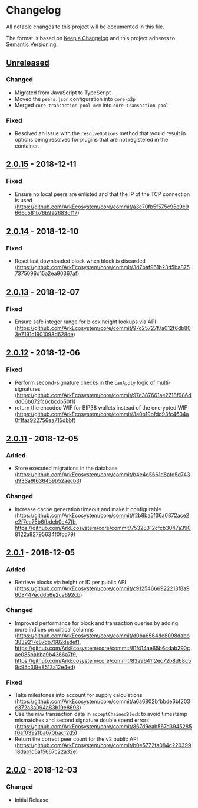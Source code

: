 # Changelog

All notable changes to this project will be documented in this file.

The format is based on [Keep a Changelog](http://keepachangelog.com/en/1.0.0/)
and this project adheres to [Semantic Versioning](http://semver.org/spec/v2.0.0.html).

## [Unreleased]

### Changed

-   Migrated from JavaScript to TypeScript
-   Moved the `peers.json` configuration into `core-p2p`
-   Merged `core-transaction-pool-mem` into `core-transaction-pool`

### Fixed

-   Resolved an issue with the `resolveOptions` method that would result in options being resolved for plugins that are not registered in the container.

## [2.0.15] - 2018-12-11

### Fixed

-   Ensure no local peers are enlisted and that the IP of the TCP connection is used (https://github.com/ArkEcosystem/core/commit/a3c70fb5f575c95e9c9666c581b76b992683df17)

## [2.0.14] - 2018-12-10

### Fixed

-   Reset last downloaded block when block is discarded (https://github.com/ArkEcosystem/core/commit/3d7baf961b23d5ba8757375096d15a2ea90367af)

## [2.0.13] - 2018-12-07

### Fixed

-   Ensure safe integer range for block height lookups via API (https://github.com/ArkEcosystem/core/commit/97c25727f7a012f6db803e7191c1901098d628de)

## [2.0.12] - 2018-12-06

### Fixed

-   Perform second-signature checks in the `canApply` logic of multi-signatures (https://github.com/ArkEcosystem/core/commit/97c387661ae2718f986ddd06b072fc6cbcdb50f1)
-   return the encoded WIF for BIP38 wallets instead of the encrypted WIF (https://github.com/ArkEcosystem/core/commit/3a0b19bfdd93fc4634a0f1faa922756ea715dbbf)

## [2.0.11] - 2018-12-05

### Added

-   Store executed migrations in the database (https://github.com/ArkEcosystem/core/commit/b4e4d5661d8afd5d743d933a9f636459b52aecb3)

### Changed

-   Increase cache generation timeout and make it configurable (https://github.com/ArkEcosystem/core/commit/f2b8ba5f36a6872ace2e2f7ea75b6fbdeb0e47fb, https://github.com/ArkEcosystem/core/commit/75328312cfcb3047a3908122a82795634f0fcc79)

## [2.0.1] - 2018-12-05

### Added

-   Retrieve blocks via height or ID per public API (https://github.com/ArkEcosystem/core/commit/c91254666922213f8a9608447ecd6b6e2ca692cb)

### Changed

-   Improved performance for block and transaction queries by adding more indices on critical columns (https://github.com/ArkEcosystem/core/commit/d0ba6564de8098dabb3839217c87db7682dadef1, https://github.com/ArkEcosystem/core/commit/81f414ae65b6cdab290cae085babba9b4366a7f9, https://github.com/ArkEcosystem/core/commit/83a9641f2ec72b8d68c59c95c36fe8513a12e4ed)

### Fixed

-   Take milestones into account for supply calculations (https://github.com/ArkEcosystem/core/commit/a6a6802bfbbde6bf203c372a3a094a83b19e8693)
-   Use the raw transaction data in `acceptChainedBlock` to avoid timestamp mismatches and second signature double spend errors (https://github.com/ArkEcosystem/core/commit/867d9eab567d3945285f0af0392fba070bac12d5)
-   Return the correct peer count for the v2 public API (https://github.com/ArkEcosystem/core/commit/b0e5772fa084c22039918dab1d5af5667c22a32e)

## [2.0.0] - 2018-12-03

### Changed

-   Initial Release

[unreleased]: https://github.com/ArkEcosystem/core/compare/2.0.15...develop
[2.0.15]: https://github.com/ArkEcosystem/core/compare/2.0.14...2.0.15
[2.0.14]: https://github.com/ArkEcosystem/core/compare/2.0.13...2.0.14
[2.0.13]: https://github.com/ArkEcosystem/core/compare/2.0.12...2.0.13
[2.0.12]: https://github.com/ArkEcosystem/core/compare/2.0.11...2.0.12
[2.0.11]: https://github.com/ArkEcosystem/core/compare/2.0.1...2.0.11
[2.0.1]: https://github.com/ArkEcosystem/core/compare/2.0.0...2.0.1
[2.0.0]: https://github.com/ArkEcosystem/core/compare/0.1.1...2.0.0
